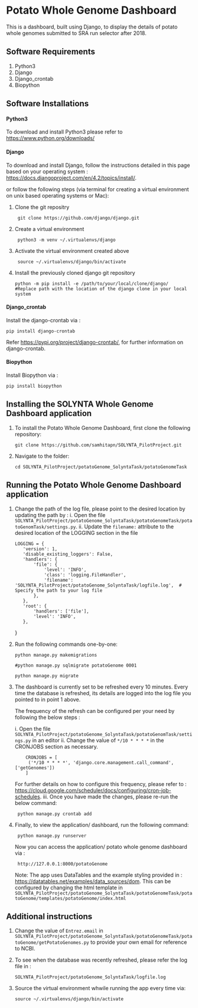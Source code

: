 # Potato Whole Genome Dashboard

This is a dashboard, built using Django, to display the details of potato whole genomes submitted to SRA run selector after 2018.

## Software Requirements

1. Python3
2. Django
3. Django_crontab
4. Biopython

## Software Installations
#### Python3

To download and install Python3 please refer to https://www.python.org/downloads/

#### Django

To download and install Django, follow the instructions detailed in this page based on your operating system : https://docs.djangoproject.com/en/4.2/topics/install/.

 or follow the following steps (via terminal for creating a virtual environment on unix based operating systems or Mac):
 
 1. Clone the git repositry 
            
         git clone https://github.com/django/django.git
  
 2. Create a virtual environment

         python3 -m venv ~/.virtualenvs/django
         
 3. Activate the virtual environment created above
         
         source ~/.virtualenvs/django/bin/activate
         
 4. Install the previously cloned django git repository
 
        python -m pip install -e /path/to/your/local/clone/django/    #Replace path with the location of the django clone in your local system 

#### Django_crontab

Install the django-crontab via : 
  
    pip install django-crontab
   Refer https://pypi.org/project/django-crontab/, for further information on django-crontab.
    
#### Biopython

Install Biopython via : 
 
    pip install biopython

## Installing the SOLYNTA Whole Genome Dashboard application

1. To install the Potato Whole Genome Dashboard, first clone the following repository:

       git clone https://github.com/samhitapn/SOLYNTA_PilotProject.git
    
 2. Navigate to the folder:

        cd SOLYNTA_PilotProject/potatoGenome_SolyntaTask/potatoGenomeTask

## Running the Potato Whole Genome Dashboard application

1. Change the path of the log file, please point to the desired location by updating the path by :
   i. Open the file ```SOLYNTA_PilotProject/potatoGenome_SolyntaTask/potatoGenomeTask/potatoGenomTask/settings.py```.
   ii. Update the ```filename:``` attribute to the desired location of the LOGGING section in the file
   
       LOGGING = {
          'version': 1,
          'disable_existing_loggers': False,
          'handlers': {
              'file': {
                  'level': 'INFO',
                  'class': 'logging.FileHandler',
                  'filename': 'SOLYNTA_PilotProject/potatoGenome_SolyntaTask/logfile.log',  # Specify the path to your log file
              },
          },
          'root': {
              'handlers': ['file'],
              'level': 'INFO',
          },
      }
2. Run the following commands one-by-one:
   
       python manage.py makemigrations
       
       #python manage.py sqlmigrate potatoGenome 0001

       python manage.py migrate
    
3. The dashboard is currently set to be refreshed every 10 minutes. Every time the database is refreshed, its details are logged into the log file you pointed to in point 1 above.

   The frequency of the refresh can be configured per your need by following the below steps : 
    
    i.  Open the file ```SOLYNTA_PilotProject/potatoGenome_SolyntaTask/potatoGenomTask/settings.py``` in an editor
    ii. Change the value of ```*/10 * * * *``` in the CRONJOBS section as necessary.
           
           CRONJOBS = [
            ('*/10 * * * *', 'django.core.management.call_command', ['getGenomes'])
           ]
      For further details on how to configure this frequency, please refer to : https://cloud.google.com/scheduler/docs/configuring/cron-job-schedules.
    iii. Once you have made the changes, please re-run the below command:
    
        python manage.py crontab add
        
4. Finally, to view the application/ dashboard, run the following command:

        python manage.py runserver
    Now you can access the application/ potato whole genome dashboard via :
    
        http://127.0.0.1:8000/potatoGenome
        
    Note: The app uses DataTables and the example styling provided in : https://datatables.net/examples/data_sources/dom.
    This can be configured by changing the html template in ```SOLYNTA_PilotProject/potatoGenome_SolyntaTask/potatoGenomeTask/potatoGenome/templates/potatoGenome/index.html```
        
 ## Additional instructions
 
 1. Change the value of ```Entrez.email``` in ```SOLYNTA_PilotProject/potatoGenome_SolyntaTask/potatoGenomeTask/potatoGenome/getPotatoGenomes.py``` to provide your own email for reference to NCBI.

 2. To see when the database was recently refreshed, please refer the log file in :
        
        SOLYNTA_PilotProject/potatoGenome_SolyntaTask/logfile.log
   
    
 3. Source the virtual environment whwile running the app every time via:
 
        source ~/.virtualenvs/django/bin/activate
